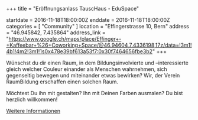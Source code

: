 +++
title = "Eröffnungsanlass TauscHaus - EduSpace"

startdate = 2016-11-18T18:00:00Z
enddate = 2016-11-18T18:00:00Z
categories = [ "Community" ]
location = "Effingerstrasse 10, Bern"
address = "46.945842, 7.435864"
address_link = "https://www.google.ch/maps/place/Effinger+-+Kaffeebar+%26+Coworking+Space/@46.94604,7.4336198,17z/data=!3m1!4b1!4m2!3m1!1s0x478e39bf613a53f7:0x30f7464656fbe3b2"
+++

Wünschst du dir einen Raum, in dem Bildungsinvolvierte und –interessierte gleich welcher Couleur einander als Menschen wahrnehmen, sich gegenseitig bewegen und miteinander etwas bewirken? Wir, der Verein RaumBildung erschaffen einen solchen Raum.

Möchtest Du ihn mit gestalten? Ihn mit Deinen Farben ausmalen? Du bist herzlich willkommen!

[Weitere Informationen](http://www.raumbildung.ch)
